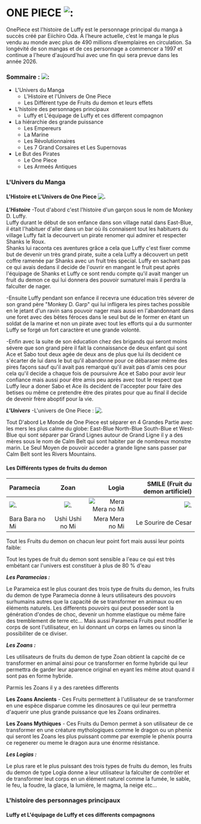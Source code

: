 # ONE PIECE ![:](https://user-images.githubusercontent.com/115543708/197352998-c8acdf96-8d13-4a90-9745-683a5183745a.jpg)

OnePiece est l'histoire de Luffy est le personnage principal du manga à succès créé par Eiichiro Oda. À l’heure actuelle, c’est le manga le plus vendu au monde avec 
plus de 490 millions d’exemplaires en circulation. Sa longévité de son mangas et de ces personnage a commencer a 1997 et continue a l'heure d'aujourd'hui avec une fin 
qui sera prevue dans les année 2026.

### Sommaire :                                            ![:](https://user-images.githubusercontent.com/115543708/197386962-296cb240-6059-4d31-ae7e-ee89ad0feb35.png) 


   * L'Univers du Manga
        * L'Histoire et l'Univers de One Piece
        * Les Différent type de Fruits du demon et leurs effets
   * L'histoire des personnages principaux 
        * Luffy et L'équipage de Luffy et ces different compagnon                                                            
   * La hiérarchie des grande puissance
        * Les Empereurs
        * La Marine
        * Les Révolutionnaires
        * Les 7 Grand Corsaires et Les Supernovas
   * Le But des Pirates
        * Le One Piece
        * Les Armeés Antiques
        
        
### L'Univers du Manga

#### L'Histoire et L'Univers de One Piece                 ![.](https://user-images.githubusercontent.com/115543708/197386930-9067a9bb-0dc9-4bee-812a-66e8792f0c29.png) 


**_L'Histoire_**
-Tout d'abord c'est l'histoire d'un garçon sous le nom de Monkey D. Luffy.                               
Luffy durant le début de son enfance dans son village natal dans East-Blue,
il était l'habituer d'aller dans un bar où ils connaisent tout les habituers du village
Luffy fait la decourvert un pirate renomer qui admirer et respecter Shanks le Roux.                                                                                     
Shanks lui raconta ces aventures grâce a cela que Luffy c'est fixer comme but de devenir un très grand pirate,
suite a cela Luffy a découvert un petit coffre ramenée par Shanks avec un fruit très special.
Luffy en sachant pas ce qui avais dedans il decide de l'ouvrir en mangant le fruit peut après l'équipage de Shanks et Luffy ce sont rendu compte qu'il 
avait manger un fruit du demon ce qui lui donnera des pouvoir surnaturel mais il perdra la falculter de nager.

-Ensuite Luffy pendant son enfance il recevra une éducation très séverer de son grand père "Monkey D. Garp" qui lui infligera les pires taches possible en le jetant 
d'un ravin sans pouvoir nager mais aussi en l'abandonnant dans une foret avec des bêtes féroces dans le seul but de le former en étant un soldat de la marine et non un 
pirate avec tout les efforts qui a du surmonter Luffy se forgé un fort caractère et une grande volonté.

-Enfin avec la suite de son éducation chez des brigands qui seront moins sévere que son grand père il fait la connaissance de deux enfant qui sont Ace et Sabo tout 
deux agée de deux ans de plus que lui ils decident ce s'écarter de lui dans le but qu'il abandonne pour ce débaraser même des pires façons sauf qu'il avait pas 
remarqué qu'il avait pas d'amis ces pour cela qu'il decide a chaque fois de poursuivre Ace et Sabo pour avoir leur confiance mais aussi pour être amis peu après avec 
tout le respect que Luffy leur a doner Sabo et Ace ils decident de l'accepter pour faire des betises ou même ce pretendre être des pirates pour que au 
final il decide de devenir frère aboptif pour la vie.

**_L'Univers_**
-L'univers de One Piece : ![.](https://user-images.githubusercontent.com/115543708/197386699-f7f4a77b-f31a-4d88-8ccc-affd4f8742a2.png)

Tout D'abord Le Monde de One Piece est séparer en 4 Grandes Partie avec les mers les plus calme du globe: 
East-Blue North-Blue South-Blue et West-Blue qui sont séparer par Grand Lignes
autour de Grand Ligne il y a des mères sous le nom de Calm Belt qui sont habiter par de nombreux monstre marin.
Le Seul Moyen de pouvoir acceder a grande ligne sans passer par Calm Belt sont les Rivers Mountains.


#### Les Différents types de fruits du demon

| Paramecia  | Zoan      | Logia | SMILE (Fruit du demon artificiel)|
| :--------------- |:---------------:| -----:|-----:|
|  ![.](https://user-images.githubusercontent.com/115543708/197381702-01c88c2e-47ee-4beb-9ab3-6a4f5dd3c544.png) |   ![.](https://user-images.githubusercontent.com/115543708/197382321-f9e437f3-1903-4b54-bb3e-3adc133c0e04.png)   |  ![Mera Mera no Mi](https://user-images.githubusercontent.com/115543708/197381209-b28b4b9a-51ec-497e-b16b-8065d96b9b01.png)|  ![.](https://user-images.githubusercontent.com/115543708/197382543-f17fa18c-d3f3-4d30-b177-122c69152796.png) |
| Bara Bara no Mi  | Ushi Ushi no Mi |   Mera Mera no Mi |  Le Sourire de Cesar |

Tout les Fruits du demon on chacun leur point fort mais aussi leur points faible:

Tout les types de fruit du demon sont sensible a l'eau ce qui est très embétant car l'univers est constituer à plus de 80 % d'eau

**_Les Paramecias :_** 

Le Parameica est le plus courant des trois type de fruits du demon, les fruits du demon de type Paramecia donne à leurs utilisateurs des pouvoirs surhumains autres que 
la capacité de se transformer en animaux ou en éléments naturels.
Les differents pouvoirs qui peut posseder sont la génération d'ondes de choc, devenir un homme elastique ou même faire des tremblement de terre etc...
Mais aussi Paramecia Fruits peut modifier le corps de sont l'utilisateur, en lui donnant un corps en lames ou sinon la possibiliter de ce diviser.

**_Les Zoans :_**

Les utilisateurs de fruits du demon de type Zoan obtient la capcité de ce transformer en animal ainsi pour ce transformer en forme hybride qui leur permettra de garder 
leur aparence original en eyant les même atout quand il sont pas en forme hybride.

Parmis les Zoans il y a des raretées differents

**Les Zoans Ancients** - Ces Fruits permettent à l'utilisateur de se transformer en une espèce disparue comme les dinosaures ce qui leur permettra d'aquerir une plus 
grande puissance que les Zoans ordinaires.

**Les Zoans Mythiques** - Ces Fruits du Demon permet à son utilisateur de ce transformer en une créature mythologiques comme le dragon ou un phenix qui seront les 
Zoans les plus puissant comme par exemple le phenix pourra ce regenerer ou meme le dragon aura une énorme résistance.

**_Les Logias :_**

Le plus rare et le plus puissant des trois types de fruits du demon, les fruits du demon de type Logia donne a leur utilisateur la falculter de contrôler et de 
transformer leut corps en un élément naturel comme la fumée, le sable, le feu, la foudre, la glace, la lumière, le magma, la neige etc...

### L'histoire des personnages principaux 

#### Luffy et L'équipage de Luffy et ces differents compagnons 
